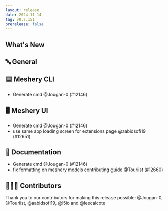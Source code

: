 ```yaml
---
layout: release
date: 2024-11-14
tag: v0.7.151
prerelease: false
---
```


## What's New

## 🔤 General

## ⌨️ Meshery CLI

- Generate cmd @Jougan-0 (#12146)

## 🖥 Meshery UI

- Generate cmd @Jougan-0 (#12146)
- use same app loading screen for extensions page @aabidsofi19 (#12651)

## 📖 Documentation

- Generate cmd @Jougan-0 (#12146)
- fix formatting on meshery models contributing guide @Touriist (#12660)

## 👨🏽‍💻 Contributors

Thank you to our contributors for making this release possible:
@Jougan-0, @Touriist, @aabidsofi19, @l5io and @leecalcote
